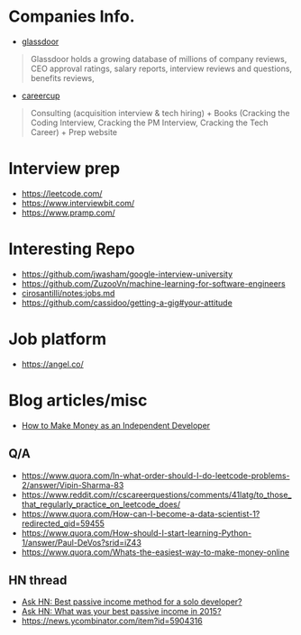 # Companies Info.
* [glassdoor](https://www.glassdoor.com/index.htm)

>Glassdoor holds a growing database of millions of company reviews, CEO approval ratings, 
>salary reports, interview reviews and questions, benefits reviews,

* [careercup](https://careercup.com/)

>Consulting (acquisition interview & tech hiring) + Books (Cracking the Coding Interview, 
>Cracking the PM Interview, Cracking the Tech Career) + Prep website

# Interview prep
* https://leetcode.com/
* https://www.interviewbit.com/
* https://www.pramp.com/

# Interesting Repo
* https://github.com/jwasham/google-interview-university
* https://github.com/ZuzooVn/machine-learning-for-software-engineers
* [cirosantilli/notes:jobs.md](https://github.com/cirosantilli/notes/blob/master/jobs.md)
* https://github.com/cassidoo/getting-a-gig#your-attitude

# Job platform
* https://angel.co/

# Blog articles/misc
* [How to Make Money as an Independent Developer](http://wern-ancheta.com/blog/2016/09/19/how-to-make-money-as-a-an-indie-developer/)

## Q/A
* https://www.quora.com/In-what-order-should-I-do-leetcode-problems-2/answer/Vipin-Sharma-83
* https://www.reddit.com/r/cscareerquestions/comments/41latg/to_those_that_regularly_practice_on_leetcode_does/
* https://www.quora.com/How-can-I-become-a-data-scientist-1?redirected_qid=59455
* https://www.quora.com/How-should-I-start-learning-Python-1/answer/Paul-DeVos?srid=iZ43
* https://www.quora.com/Whats-the-easiest-way-to-make-money-online

## HN thread 
* [Ask HN: Best passive income method for a solo developer?](https://news.ycombinator.com/item?id=12318449)
* [Ask HN: What was your best passive income in 2015?](https://news.ycombinator.com/item?id=10726489)
* https://news.ycombinator.com/item?id=5904316


